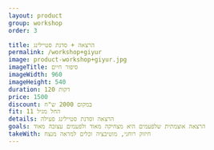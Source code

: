 ```yaml
---
layout: product
group: workshop
order: 3

title: הרצאה + סדנת סטיילינג
permalink: /workshop+giyur
image: product-workshop+giyur.jpg
imageTitle: סיפור חיים
imageWidth: 960
imageHeight: 540
duration: 120 דקות
price: 1500
discount: במקום 2000 ש"ח
fit: החל מגיל 11
details: הרצאה וסדנת סטיילינג פעילה
goals: הרצאה אוצמתית שלפעמים היא מצחיקה מאוד ולפעמים עצובה מאוד
takeWith: חיזוק רוחני, מוטיבציה וכלים למראה מנצח
---
```

